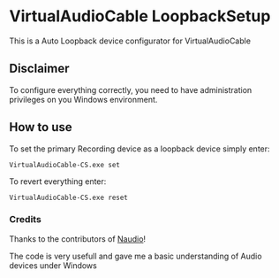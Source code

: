# VirtualAudioCable LoopbackSetup
 
This is a Auto Loopback device configurator for VirtualAudioCable

## Disclaimer

To configure everything correctly, you need to have administration privileges on you Windows environment.

## How to use

To set the primary Recording device as a loopback device simply enter:

```
VirtualAudioCable-CS.exe set
```

To revert everything enter:

```
VirtualAudioCable-CS.exe reset
```

### Credits

Thanks to the contributors of [Naudio](https://github.com/naudio/NAudio)!

The code is very usefull and gave me a basic understanding of Audio devices under Windows
